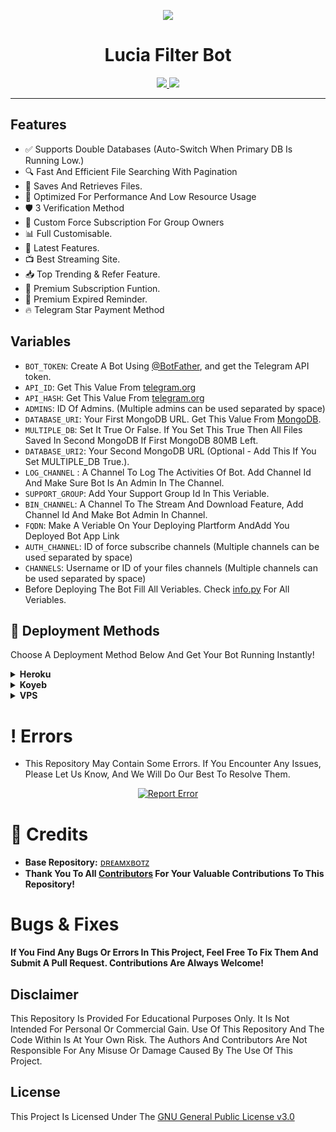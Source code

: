 <p align="center">
  <img src="https://github.com/NBBotz/Images/blob/main/Lucia.jpg">
</p>

<h1 align="center">Lucia Filter Bot</h1>

<p align="center">
  <a href="https://t.me/SilentXBotz_Support">
    <img src="https://img.shields.io/badge/Join-Support%20Group-blue?style=for-the-badge&logo=telegram">
  </a>
  <a href="http://t.me/Lucia_Filter_Bot">
    <img src="https://img.shields.io/badge/Demo%20Bot-Click%20Here-green?style=for-the-badge&logo=telegram">
  </a>
</p>

---

## Features  

- ✅ Supports Double Databases (Auto-Switch When Primary DB Is Running Low.)  
- 🔍 Fast And Efficient File Searching With Pagination  
- 📂 Saves And Retrieves Files.  
- 🚀 Optimized For Performance And Low Resource Usage  
- 🛡️ 3 Verification Method 
- 🤖 Custom Force Subscription For Group Owners
- 📊 Full Customisable. 
- 🔄 Latest Features.
- 📺 Best Streaming Site.
- 📥 Top Trending & Refer Feature.
- 👑 Premium Subscription Funtion.
- 📌 Premium Expired Reminder.
- 🔥 Telegram Star Payment Method 

## Variables
* `BOT_TOKEN`: Create A Bot Using [@BotFather](https://telegram.dog/BotFather), and get the Telegram API token.
* `API_ID`: Get This Value From [telegram.org](https://my.telegram.org/apps)
* `API_HASH`: Get This Value From [telegram.org](https://my.telegram.org/apps)
* `ADMINS`: ID Of Admins. (Multiple admins can be used separated by space)
* `DATABASE_URI`: Your First MongoDB URL. Get This Value From [MongoDB](https://www.mongodb.com).
* `MULTIPLE_DB`: Set It True Or False. If You Set This True Then All Files Saved In Second MongoDB If First MongoDB 80MB Left.
* `DATABASE_URI2`: Your Second MongoDB URL (Optional - Add This If You Set MULTIPLE_DB True.).
* `LOG_CHANNEL` : A Channel To Log The Activities Of Bot. Add Channel Id And Make Sure Bot Is An Admin In The Channel.
* `SUPPORT_GROUP`: Add Your Support Group Id In This Veriable.
* `BIN_CHANNEL`: A Channel To The Stream And Download Feature, Add Channel Id And Make Bot Admin In Channel.
* `FQDN`: Make A Veriable On Your Deploying Plartform AndAdd You Deployed Bot App Link
* `AUTH_CHANNEL`: ID of force subscribe channels (Multiple channels can be used separated by space)
* `CHANNELS`: Username or ID of your files channels (Multiple channels can be used separated by space)
*  Before Deploying The Bot Fill All Veriables. Check [info.py](https://github.com/NBBotz/Auto_Filter_Bot/blob/SilentXBotz/info.py) For All Veriables.

## 🚀 Deployment Methods

Choose A Deployment Method Below And Get Your Bot Running Instantly!  

<details>
  <summary><b>Heroku</b></summary>  

Click The Button Below To Instantly Deploy Your Bot On **Heroku**.  

<p align="center">
  <a href="https://heroku.com/deploy?template=https://github.com/NBBotz/Auto_Filter_Bot">
    <img src="https://www.herokucdn.com/deploy/button.svg" alt="Deploy on Heroku">
  </a>
</p>

</details>

<details>
  <summary><b>Koyeb</b></summary>  

Deploy On **Koyeb** In One Click!  

<p align="center">
  <a href="https://app.koyeb.com/deploy?type=git&repository=https://github.com/NBBotz/Auto_Filter_Bot&branch=SilentXBotz &name=LuciaFilterBot">
    <img src="https://www.koyeb.com/static/images/deploy/button.svg" alt="Deploy to Koyeb">
  </a>
</p>


</details>

<details>
  <summary><b>VPS</b></summary>  

Run The Following Commands To Deploy The Bot On A **VPS**:  

```bash
mkdir SilentXBotz && cd SilentXBotz
git clone https://github.com/NBBotz/Auto_Filter_Bot
cd Auto_Filter_Bot
python3 -m venv venv
source venv/bin/activate
pip install -r requirements.txt
python3 bot.py
```
</details>


# ! Errors 
- This Repository May Contain Some Errors. If You Encounter Any Issues, Please Let Us Know, And We Will Do Our Best To Resolve Them.
<p align="center">
  <a href="https://t.me/SilentXBotz_Support">
    <img src="https://img.shields.io/badge/Report-Error-red?style=for-the-badge&logo=telegram" alt="Report Error">
  </a>
</p>
  

# 📌 Credits  

- **Base Repository:** [ᴅʀᴇᴀᴍxʙᴏᴛᴢ](https://github.com/DreamXBotz/Auto_Filter_Bot.git)
- **Thank You To All [Contributors](https://github.com/NBBotz/Auto_Filter_Bot/graphs/contributors) For Your Valuable Contributions To This Repository!**


# Bugs & Fixes  

**If You Find Any Bugs Or Errors In This Project, Feel Free To Fix Them And Submit A Pull Request. Contributions Are Always Welcome!**  

## Disclaimer

This Repository Is Provided For Educational Purposes Only. It Is Not Intended For Personal Or Commercial Gain. Use Of This Repository And The Code Within Is At Your Own Risk. The Authors And Contributors Are Not Responsible For Any Misuse Or Damage Caused By The Use Of This Project.

## License

This Project Is Licensed Under The [GNU General Public License v3.0](https://github.com/NBBotz/Auto_Filter_Bot/blob/SilentXBotz/LICENSE)

